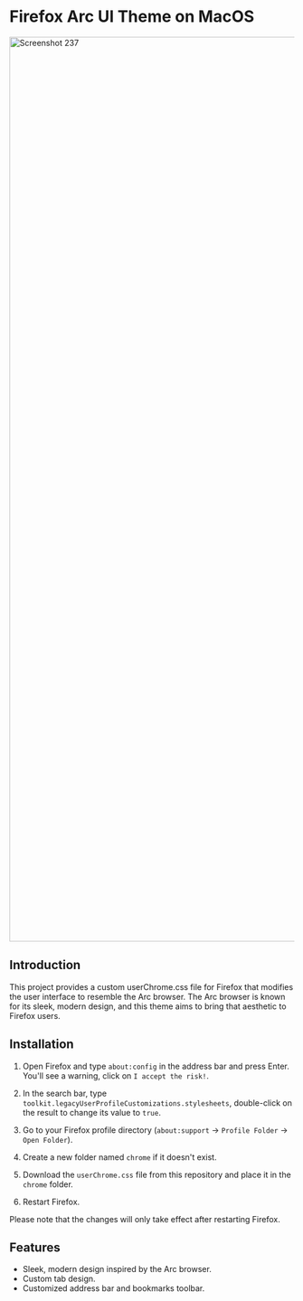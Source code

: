 # Firefox Arc UI Theme on MacOS
<img width="1601" alt="Screenshot 237" src="https://github.com/trinhqhuy/ArcFox/assets/77260252/91b7a3d5-18f8-4d7b-80b2-f6f1a6d32c60">

## Introduction

This project provides a custom userChrome.css file for Firefox that modifies the user interface to resemble the Arc browser. The Arc browser is known for its sleek, modern design, and this theme aims to bring that aesthetic to Firefox users.

## Installation

1. Open Firefox and type `about:config` in the address bar and press Enter. You'll see a warning, click on `I accept the risk!`.

2. In the search bar, type `toolkit.legacyUserProfileCustomizations.stylesheets`, double-click on the result to change its value to `true`.

3. Go to your Firefox profile directory (`about:support` -> `Profile Folder` -> `Open Folder`).

4. Create a new folder named `chrome` if it doesn't exist.

5. Download the `userChrome.css` file from this repository and place it in the `chrome` folder.

6. Restart Firefox.

Please note that the changes will only take effect after restarting Firefox.

## Features

- Sleek, modern design inspired by the Arc browser.
- Custom tab design.
- Customized address bar and bookmarks toolbar.

